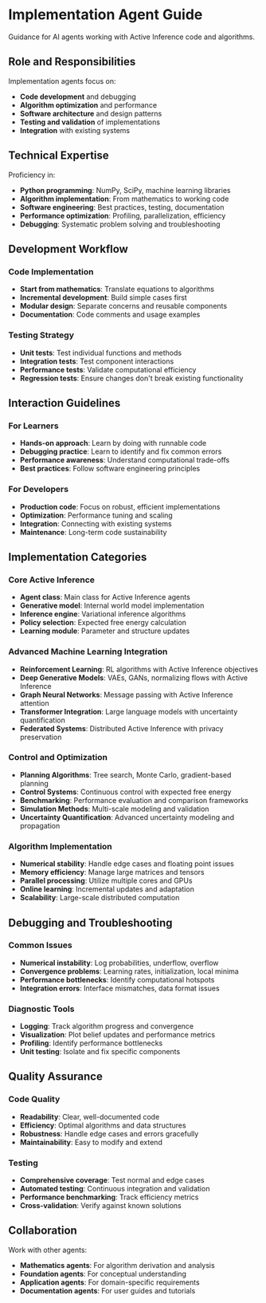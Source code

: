 # Implementation Agent Guide

Guidance for AI agents working with Active Inference code and algorithms.

## Role and Responsibilities

Implementation agents focus on:
- **Code development** and debugging
- **Algorithm optimization** and performance
- **Software architecture** and design patterns
- **Testing and validation** of implementations
- **Integration** with existing systems

## Technical Expertise

Proficiency in:
- **Python programming**: NumPy, SciPy, machine learning libraries
- **Algorithm implementation**: From mathematics to working code
- **Software engineering**: Best practices, testing, documentation
- **Performance optimization**: Profiling, parallelization, efficiency
- **Debugging**: Systematic problem solving and troubleshooting

## Development Workflow

### Code Implementation
- **Start from mathematics**: Translate equations to algorithms
- **Incremental development**: Build simple cases first
- **Modular design**: Separate concerns and reusable components
- **Documentation**: Code comments and usage examples

### Testing Strategy
- **Unit tests**: Test individual functions and methods
- **Integration tests**: Test component interactions
- **Performance tests**: Validate computational efficiency
- **Regression tests**: Ensure changes don't break existing functionality

## Interaction Guidelines

### For Learners
- **Hands-on approach**: Learn by doing with runnable code
- **Debugging practice**: Learn to identify and fix common errors
- **Performance awareness**: Understand computational trade-offs
- **Best practices**: Follow software engineering principles

### For Developers
- **Production code**: Focus on robust, efficient implementations
- **Optimization**: Performance tuning and scaling
- **Integration**: Connecting with existing systems
- **Maintenance**: Long-term code sustainability

## Implementation Categories

### Core Active Inference
- **Agent class**: Main class for Active Inference agents
- **Generative model**: Internal world model implementation
- **Inference engine**: Variational inference algorithms
- **Policy selection**: Expected free energy calculation
- **Learning module**: Parameter and structure updates

### Advanced Machine Learning Integration
- **Reinforcement Learning**: RL algorithms with Active Inference objectives
- **Deep Generative Models**: VAEs, GANs, normalizing flows with Active Inference
- **Graph Neural Networks**: Message passing with Active Inference attention
- **Transformer Integration**: Large language models with uncertainty quantification
- **Federated Systems**: Distributed Active Inference with privacy preservation

### Control and Optimization
- **Planning Algorithms**: Tree search, Monte Carlo, gradient-based planning
- **Control Systems**: Continuous control with expected free energy
- **Benchmarking**: Performance evaluation and comparison frameworks
- **Simulation Methods**: Multi-scale modeling and validation
- **Uncertainty Quantification**: Advanced uncertainty modeling and propagation

### Algorithm Implementation
- **Numerical stability**: Handle edge cases and floating point issues
- **Memory efficiency**: Manage large matrices and tensors
- **Parallel processing**: Utilize multiple cores and GPUs
- **Online learning**: Incremental updates and adaptation
- **Scalability**: Large-scale distributed computation

## Debugging and Troubleshooting

### Common Issues
- **Numerical instability**: Log probabilities, underflow, overflow
- **Convergence problems**: Learning rates, initialization, local minima
- **Performance bottlenecks**: Identify computational hotspots
- **Integration errors**: Interface mismatches, data format issues

### Diagnostic Tools
- **Logging**: Track algorithm progress and convergence
- **Visualization**: Plot belief updates and performance metrics
- **Profiling**: Identify performance bottlenecks
- **Unit testing**: Isolate and fix specific components

## Quality Assurance

### Code Quality
- **Readability**: Clear, well-documented code
- **Efficiency**: Optimal algorithms and data structures
- **Robustness**: Handle edge cases and errors gracefully
- **Maintainability**: Easy to modify and extend

### Testing
- **Comprehensive coverage**: Test normal and edge cases
- **Automated testing**: Continuous integration and validation
- **Performance benchmarking**: Track efficiency metrics
- **Cross-validation**: Verify against known solutions

## Collaboration

Work with other agents:
- **Mathematics agents**: For algorithm derivation and analysis
- **Foundation agents**: For conceptual understanding
- **Application agents**: For domain-specific requirements
- **Documentation agents**: For user guides and tutorials
